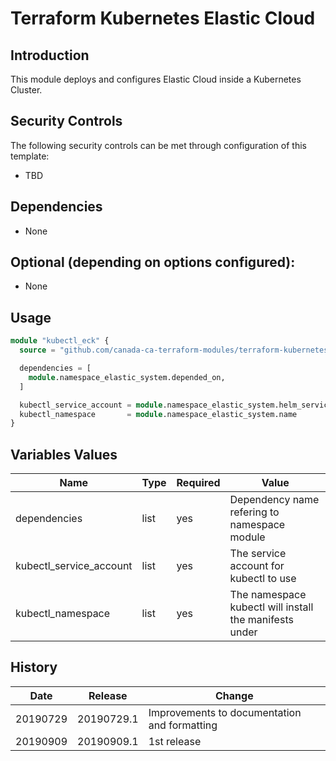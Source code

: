 # Terraform Kubernetes Elastic Cloud

## Introduction

This module deploys and configures Elastic Cloud inside a Kubernetes Cluster.

## Security Controls

The following security controls can be met through configuration of this template:

* TBD

## Dependencies

* None

## Optional (depending on options configured):

* None

## Usage

```terraform
module "kubectl_eck" {
  source = "github.com/canada-ca-terraform-modules/terraform-kubernetes-aad-pod-identity?ref=20190909.1"

  dependencies = [
    module.namespace_elastic_system.depended_on,
  ]

  kubectl_service_account = module.namespace_elastic_system.helm_service_account
  kubectl_namespace       = module.namespace_elastic_system.name
}
```

## Variables Values

| Name                    | Type   | Required | Value                                                  |
| ----------------------- | ------ | -------- | ------------------------------------------------------ |
| dependencies            | list   | yes      | Dependency name refering to namespace module           |
| kubectl_service_account | list   | yes      | The service account for kubectl to use                 |
| kubectl_namespace       | list   | yes      | The namespace kubectl will install the manifests under |

## History

| Date     | Release    | Change                                                     |
| -------- | ---------- | ---------------------------------------------------------- |
| 20190729 | 20190729.1 | Improvements to documentation and formatting               |
| 20190909 | 20190909.1 | 1st release                                                |
